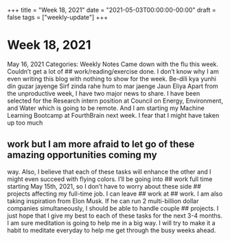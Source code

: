 +++
title = "Week 18, 2021"
date = "2021-05-03T00:00:00-00:00"
draft = false
tags = ["weekly-update"]
+++

# Week 18, 2021

May 16, 2021
Categories: Weekly Notes
Came down with the flu this week. Couldn’t get a lot of ## work/reading/exercise
done. I don’t know why I am even writing this blog with nothing to show for
the week.
Be-dili kya yunhi din guzar jayenge
Sirf zinda rahe hum to mar jaenge
Jaun Eliya
Apart from the unproductive week, I have two major news to share. I have been
selected for the Research intern position at Council on Energy, Environment,
and Water which is going to be remote. And I am starting my Machine Learning
Bootcamp at FourthBrain next week. I fear that I might have taken up too much
## work but I am more afraid to let go of these amazing opportunities coming my
way. Also, I believe that each of these tasks will enhance the other and I
might even succeed with flying colors. I’ll be going into ## work full time
starting May 15th, 2021, so I don’t have to worry about these side ## projects
affecting my full-time job. I can leave ## work at ## work.
I am also taking inspiration from Elon Musk. If he can run 2 multi-billion
dollar companies simultaneously, I should be able to handle couple ## projects.
I just hope that I give my best to each of these tasks for the next 3-4
months. I am sure meditation is going to help me in a big way. I will try to
make it a habit to meditate everyday to help me get through the busy weeks
ahead.
